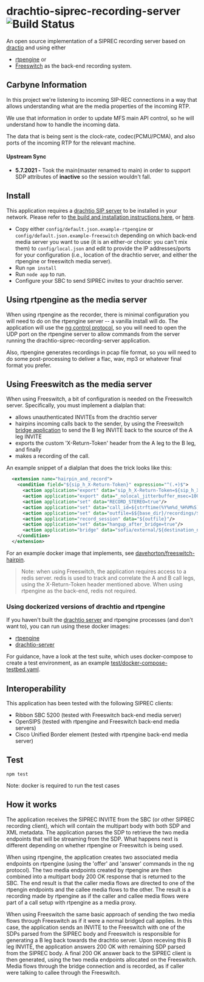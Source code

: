 # drachtio-siprec-recording-server ![Build Status](https://github.com/drachtio/drachtio-siprec-recording-server/workflows/CI/badge.svg)

An open source implementation of a SIPREC recording server based on [dractio](https://drachtio.org) and using either
* [rtpengine](https://github.com/sipwise/rtpengine) or
* [Freeswitch](https://freeswitch.com/)
as the back-end recording system.

## Carbyne Information

In this project we're listening to incoming SIP-REC connections in a way that allows understanding what are the media properties of the incoming RTP.

We use that information in order to update MFS main API control, so he will understand how to handle the incoming data.

The data that is being sent is the clock-rate, codec(PCMU/PCMA), and also ports of the incoming RTP for the relevant machine.

#### Upstream Sync

 - **5.7.2021 -** Took the main(master renamed to main) in order to support SDP attributes of **inactive** so the session wouldn't fall.

## Install

This application requires a [drachtio SIP server](https://github.com/drachtio/drachtio-server) to be installed in your network.  Please refer to [the build and installation instructions here](https://drachtio.org/docs/drachtio-server), or [here](https://github.com/drachtio/drachtio-server).

* Copy either `config/default.json.example-rtpengine` or `config/default.json.example-freeswitch` depending on which back-end media server you want to use (it is an either-or choice: you can't mix them) to `config/local.json` and edit to provide the IP  addresses/ports for your configuration (i.e., location of the drachtio server, and either the rtpengine or freeswitch media server). 
* Run `npm install`
* Run `node app` to run.
* Configure your SBC to send SIPREC invites to your drachtio server.

## Using rtpengine as the media server
When using rtpengine as the recorder, there is minimal configuration you will need to do on the rtpengine server -- a vanilla install will do.  The application will use the [ng control protocol](https://github.com/sipwise/rtpengine#the-ng-control-protocol), so you will need to open the UDP port on the rtpengine server to allow commands from the server running the drachtio-siprec-recording-server application.

Also, rtpengine generates recordings in pcap file format, so you will need to do some post-processing to deliver a flac, wav, mp3 or whatever final format you prefer.

## Using Freeswitch as the media server
When using Freeswitch, a bit of configuration is needed on the Freeswitch server.  Specifically, you must implement a dialplan that:
* allows unauthenticated INVITEs from the drachtio server
* hairpins incoming calls back to the sender, by using the Freeswitch [bridge application](https://freeswitch.org/confluence/display/FREESWITCH/mod_dptools%3A+bridge) to send the B leg INVITE back to the source of the A leg INVITE
* exports the custom 'X-Return-Token' header from the A leg to the B leg, and finally
* makes a recording of the call.

An example snippet of a dialplan that does the trick looks like this:
```xml
  <extension name="hairpin_and_record">
    <condition field="${sip_h_X-Return-Token}" expression="^(.+)$">
      <action application="export" data="sip_h_X-Return-Token=${sip_h_X-Return-Token}" />
      <action application="export" data="_nolocal_jitterbuffer_msec=100"/>
      <action application="set" data="RECORD_STEREO=true"/>
      <action application="set" data="call_id=${strftime(%Y%m%d_%H%M%S)}_${sip_from_tag}"/>
      <action application="set" data="outfile=$${base_dir}/recordings/${call_id}.wav"/> 
      <action application="record_session" data="${outfile}"/>
      <action application="set" data="hangup_after_bridge=true"/> 
      <action application="bridge" data="sofia/external/${destination_number}@${network_addr}"/>
    </condition>
  </extension>
```
For an example docker image that implements, see [davehorton/freeswitch-hairpin](https://hub.docker.com/r/davehorton/freeswitch-hairpin/).

> Note: when using Freeswitch, the application requires access to a redis server.  redis is used to track and correlate the A and B call legs, using the X-Return-Token header mentioned above.  When using rtpengine as the back-end, redis not required.
### Using dockerized versions of drachtio and rtpengine

If you haven't built the [drachtio server](https://github.com/drachtio/drachtio-server) and rtpengine processes (and don't want to), you can run using these docker images:
* [rtpengine](https://cloud.docker.com/swarm/davehorton/repository/docker/davehorton/rtpengine)
* [drachtio-server](https://cloud.docker.com/swarm/drachtio/repository/docker/drachtio/drachtio-server)

For guidance, have a look at the test suite, which uses docker-compose to create a test environment, as an example [test/docker-compose-testbed.yaml](test/docker-compose-testbed.yaml).

## Interoperability
This application has been tested with the following SIPREC clients:
* Ribbon SBC 5200 (tested with Freeswitch back-end media server)
* OpenSIPS (tested with rtpengine and Freeswitch back-end media servers)
* Cisco Unified Border element (tested with rtpengine back-end media server)
## Test

`npm test` 

Note: docker is required to run the test cases

## How it works

The application receives the SIPREC INVITE from the SBC (or other SIPREC recording client), which will contain the multipart body with both SDP and XML metadata.  The application parses the SDP to retrieve the two media endpoints that will be streaming from the SDP.  What happens next is different depending on whether rtpengine or Freeswitch is being used.

When using rtpengine, the application creates two associated media endpoints on rtpengine (using the 'offer' and 'answer' commands in the ng protocol).  The two media endpoints created by rtpengine are then combined into a multipart body 200 OK response that is returned to the SBC.  The end result is that the caller media flows are directed to one of the rtpengin endpoints and the callee media flows to the other. The result is a recording made by rtpengine as if the caller and callee media flows were part of a call setup with rtpengine as a media proxy.

When using Freeswitch the same basic approach of sending the two media flows through Freeswitch as if it were a normal bridged call applies.  In this case, the application sends an INVITE to the Freeswitch with one of the SDPs parsed from the SIPREC body and Freeswitch is responsible for generating a B leg back towards the drachtio server.  Upon receving this B leg INVITE, the application answers 200 OK with remaining SDP parsed from the SIPREC body.  A final 200 OK answer back to the SIPREC client is then generated, using the two media endpoints allocated on the Freeswitch.  Media flows through the bridge connection and is recorded, as if caller were talking to callee through the Freeswitch.




